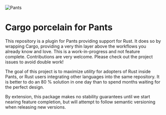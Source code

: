 ![Pants](https://img.shields.io/badge/Pants-2.24.1-%2355acee)

# Cargo porcelain for Pants

This repository is a plugin for Pants providing support for Rust. It does so by wrapping Cargo,
providing a very thin layer above the workflows you already know and love. This is a
work-in-progress and not feature complete. Contributions are very welcome. Please check out the
project issues to avoid double work!

The goal of this project is to maximize *utility* for adopters of Rust inside Pants, or Rust users
integrating other languages into the same repository. It is better to do an 80 % solution in one day
than to spend months waiting for the perfect design.

By extension, this package makes no stability guarantees until we start nearing feature completion,
but will attempt to follow semantic versioning when releasing new versions.
